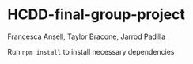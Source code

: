 # HCDD-final-group-project

Francesca Ansell, Taylor Bracone, Jarrod Padilla

Run ```npm install``` to install necessary dependencies
